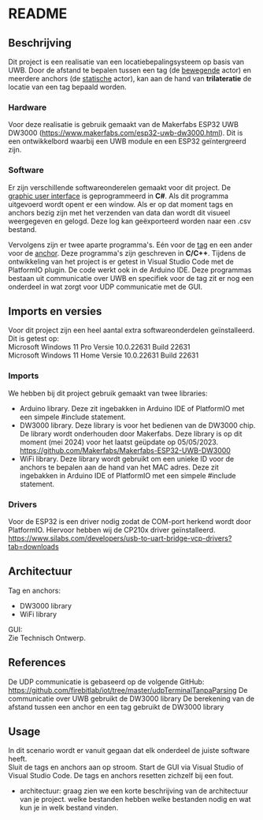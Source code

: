 # README

## Beschrijving
Dit project is een realisatie van een locatiebepalingsysteem op basis van UWB. Door de afstand te bepalen tussen een tag (de <ins>bewegende</ins> actor) en meerdere anchors (de <ins>statische</ins> actor), kan aan de hand van **trilateratie** de locatie van een tag bepaald worden.

### Hardware
Voor deze realisatie is gebruik gemaakt van de Makerfabs ESP32 UWB DW3000 (https://www.makerfabs.com/esp32-uwb-dw3000.html). Dit is een ontwikkelbord waarbij een UWB module en een ESP32 geïntergreerd zijn.

### Software
Er zijn verschillende softwareonderelen gemaakt voor dit project. De <ins>graphic user interface</ins> is geprogrammeerd in **C#**. Als dit programma uitgevoerd wordt opent er een window. Als er op dat moment tags en anchors bezig zijn met het verzenden van data dan wordt dit visueel weergegeven en gelogd. Deze log kan geëxporteerd worden naar een .csv bestand.

Vervolgens zijn er twee aparte programma's. Eén voor de <ins>tag</ins> en een ander voor de <ins>anchor</ins>. Deze programma's zijn geschreven in **C/C++**. Tijdens de ontwikkeling van het project is er getest in Visual Studio Code met de PlatformIO plugin. De code werkt ook in de Arduino IDE. Deze programmas bestaan uit communicatie over UWB en specifiek voor de tag zit er nog een onderdeel in wat zorgt voor UDP communicatie met de GUI.


## Imports en versies
Voor dit project zijn een heel aantal extra softwareonderdelen geïnstalleerd. 
Dit is getest op:  
Microsoft Windows 11 Pro Versie 10.0.22631 Build 22631  
Microsoft Windows 11 Home Versie 10.0.22631 Build 22631

### Imports
We hebben bij dit project gebruik gemaakt van twee libraries:  
- Arduino library. Deze zit ingebakken in Arduino IDE of PlatformIO met een simpele #include statement.  
- DW3000 library. Deze library is voor het bedienen van de DW3000 chip. De library wordt onderhouden door Makerfabs. Deze library is op dit moment (mei 2024) voor het laatst geüpdate op 05/05/2023.  
https://github.com/Makerfabs/Makerfabs-ESP32-UWB-DW3000  
- WiFi library. Deze library wordt gebruikt om een unieke ID voor de anchors te bepalen aan de hand van het MAC adres. Deze zit ingebakken in Arduino IDE of PlatformIO met een simpele #include statement.

### Drivers
Voor de ESP32 is een driver nodig zodat de COM-port herkend wordt door PlatformIO. Hiervoor hebben wij de CP210x driver geïnstalleerd.
https://www.silabs.com/developers/usb-to-uart-bridge-vcp-drivers?tab=downloads


## Architectuur
Tag en anchors:  
- DW3000 library  
- WiFi library  
    
GUI:  
Zie Technisch Ontwerp.


## References
De UDP communicatie is gebaseerd op de volgende GitHub: https://github.com/firebitlab/iot/tree/master/udpTerminalTanpaParsing
De communicatie over UWB gebruikt de DW3000 library
De berekening van de afstand tussen een anchor en een tag gebruikt de DW3000 library


## Usage
In dit scenario wordt er vanuit gegaan dat elk onderdeel de juiste software heeft.  
Sluit de tags en anchors aan op stroom. Start de GUI via Visual Studio of Visual Studio Code. De tags en anchors resetten zichzelf bij een fout.




- architectuur: graag zien we een korte beschrijving van de architectuur van je project. welke bestanden hebben welke bestanden nodig en wat kun je in welk bestand vinden.
